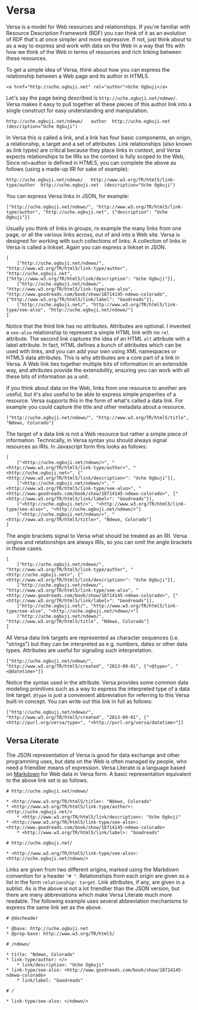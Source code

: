 # Versa

Versa is a model for Web resources and relationships. If you're familiar with Resource Description Framework (RDF)
you can think of it as an evolution of RDF that's at once simpler and more expressive. If not, just think about
to as a way to express and work with data on the Web in a way that fits with how we think of the Web in terms of
resources and rich linking between these resources.

To get a simple idea of Versa, think about how you can express the relationship between a Web page and its author
in HTML5. 

    <a href="http://uche.ogbuji.net" rel="author">Uche Ogbuji</a>
    
Let's say the page being described is `http://uche.ogbuji.net/ndewo/`. Versa makes it easy to pull together all
these pieces of this author link into a single construct for easy understanding and manipulation.

    http://uche.ogbuji.net/ndewo/   author  http://uche.ogbuji.net  (description="Uche Ogbuji")

In Versa this is called a link, and a link has four basic components, an origin, a relationship, a target and a
set of attributes. Link relationships (also known as link types) are critical because they place links in context, and Versa expects relationships
to be IRIs so the context is fully scoped to the Web, Since rel=author is defined in HTML5, you can complete the above
as follows (using a made-up IRI for sake of example):

    http://uche.ogbuji.net/ndewo/   http://www.w3.org/TR/html5/link-type/author  http://uche.ogbuji.net  (description="Uche Ogbuji")

You can express Versa links in JSON, for example:

    ["http://uche.ogbuji.net/ndewo/", "http://www.w3.org/TR/html5/link-type/author", "http://uche.ogbuji.net", {"description": "Uche Ogbuji"}]

Usually you think of links in groups, ro example the many links from one page, or all the various links across, out of
and into a Web site. Versa is designed for working with such collections of links. A collection of links in Versa is
called a linkset. Again you can express a linkset in JSON.

    [
        ["http://uche.ogbuji.net/ndewo/", "http://www.w3.org/TR/html5/link-type/author", "http://uche.ogbuji.net", {"http://www.w3.org/TR/html5/link/description": "Uche Ogbuji"}],
        ["http://uche.ogbuji.net/ndewo/", "http://www.w3.org/TR/html5/link-type/see-also", "http://www.goodreads.com/book/show/18714145-ndewo-colorado", {"http://www.w3.org/TR/html5/link/label": "Goodreads"}],
        ["http://uche.ogbuji.net/", "http://www.w3.org/TR/html5/link-type/see-also", "http://uche.ogbuji.net/ndewo/"]
    ]

Notice that the third link has no attributes. Attributes are optional. I invented a `see-also` relationship to
represent a simple HTML link with no `rel` attribute. The second link captures the idea of an HTML `alt` attribute
with a label attribute. In fact, HTML defines a bunch of attributes which can be used with links, and you can
add your own using XML namespaces or HTML5 data attributes. This is why attributes are a core part of a link in
Versa. A Web link ties together multiple bits of information in an extensible way, and attributes provide the
extensibility, ensuring you can work with all these bits of information as a unit.

If you think about data on the Web, links from one resource to another are useful, but it's also useful to be able
to express simple properties of a resource. Versa supports this in the form of what's called a data link.
For example you could capture the title and other metadata about a resource.

    ["http://uche.ogbuji.net/ndewo/", "http://www.w3.org/TR/html5/title", "Ndewo, Colorado"]

The target of a data link is not a Web resource but rather a simple piece of information. Technically, in Versa syntax
you should always signal resources as IRIs. In Javascript form this looks as follows:

    [
        ["<http://uche.ogbuji.net/ndewo/>", "<http://www.w3.org/TR/html5/link-type/author>", "<http://uche.ogbuji.net>", {"<http://www.w3.org/TR/html5/link/description>": "Uche Ogbuji"}],
        ["<http://uche.ogbuji.net/ndewo/>", "<http://www.w3.org/TR/html5/link-type/see-also>", "<http://www.goodreads.com/book/show/18714145-ndewo-colorado>", {"<http://www.w3.org/TR/html5/link/label>": "Goodreads"}],
        ["<http://uche.ogbuji.net/>", "<http://www.w3.org/TR/html5/link-type/see-also>", "<http://uche.ogbuji.net/ndewo/>"]
        ["<http://uche.ogbuji.net/ndewo/>", "<http://www.w3.org/TR/html5/title>", "Ndewo, Colorado"]
    ]

The angle brackets signal to Versa what should be treated as an IRI. Versa origins and relationships are always
IRIs, so you can omit the angle brackets in those cases.

    [
        ["http://uche.ogbuji.net/ndewo/", "http://www.w3.org/TR/html5/link-type/author", "<http://uche.ogbuji.net>", {"<http://www.w3.org/TR/html5/link/description>": "Uche Ogbuji"}],
        ["http://uche.ogbuji.net/ndewo/", "http://www.w3.org/TR/html5/link-type/see-also", "<http://www.goodreads.com/book/show/18714145-ndewo-colorado>", {"<http://www.w3.org/TR/html5/link/label>": "Goodreads"}],
        ["http://uche.ogbuji.net/", "http://www.w3.org/TR/html5/link-type/see-also", "<http://uche.ogbuji.net/ndewo/>"]
        ["http://uche.ogbuji.net/ndewo/", "http://www.w3.org/TR/html5/title", "Ndewo, Colorado"]
    ]

All Versa data link targets are represented as character sequences (i.e. "strings") but they can be interpreted
as e.g. numbers, dates or other data types. Attributes are useful for signaling such interpretation.

    ["http://uche.ogbuji.net/ndewo/", "http://www.w3.org/TR/html5/created", "2013-09-01", {"<@type>", "<@datetime>"}]

Notice the syntax used in the attribute. Versa provides some common data modeling primitives such as a way to
express the interpreted type of a data link target. `@type` is just a convenient abbreviation for referring
to this Versa built-in concept. You can write out this link in full as follows:

    ["http://uche.ogbuji.net/ndewo/", "http://www.w3.org/TR/html5/created", "2013-09-01", {"<http://purl.org/versa/type>", "<http://purl.org/versa/datetime>"}]


## Versa Literate

The JSON representation of Versa is good for data exchange and other programming uses, but data on the Web is often
managed by people, who need a friendlier means of expression. Versa Literate is a language based on [Markdown](http://daringfireball.net/projects/markdown/)
for Web data in Versa form. A basic representation equivalent to the above link set is as follows.

    # http://uche.ogbuji.net/ndewo/
    
    * <http://www.w3.org/TR/html5/title>: "Ndewo, Colorado"
    * <http://www.w3.org/TR/html5/link-type/author>: <http://uche.ogbuji.net/>
        * <http://www.w3.org/TR/html5/link/description>: "Uche Ogbuji"
    * <http://www.w3.org/TR/html5/link-type/see-also>: <http://www.goodreads.com/book/show/18714145-ndewo-colorado>
        * <http://www.w3.org/TR/html5/link/label>: "Goodreads"
    
    # http://uche.ogbuji.net/
    
    * <http://www.w3.org/TR/html5/link-type/see-also>: <http://uche.ogbuji.net/ndewo/>

Links are given from two different origins, marked using the Markdown convention for a header `"# "`. Relationships from
each origin are given as a list in the form `relationship: target`. Link attributes, if any, are given in a sublist.
As is the above is not a lot friendlier than the JSON version, but there are many abbreviations which make Versa
Literate much more readable. The following example uses several abbreviation mechanisms to express the same link set as the above.

    # @docheader
    
    * @base: http://uche.ogbuji.net
    * @prop-base: http://www.w3.org/TR/html5/
    
    # /ndewo/
    
    * title: "Ndewo, Colorado"
    * link-type/author: </>
        * link/description: "Uche Ogbuji"
    * link-type/see-also: <http://www.goodreads.com/book/show/18714145-ndewo-colorado>
        * link/label: "Goodreads"
    
    # /
    
    * link-type/see-also: </ndewo/>




